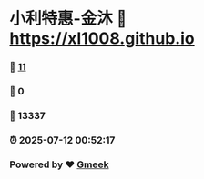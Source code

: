 # 小利特惠-金沐 :link: https://xl1008.github.io 
### :page_facing_up: [11](https://xl1008.github.io/tag.html) 
### :speech_balloon: 0 
### :hibiscus: 13337 
### :alarm_clock: 2025-07-12 00:52:17 
### Powered by :heart: [Gmeek](https://github.com/Meekdai/Gmeek)

